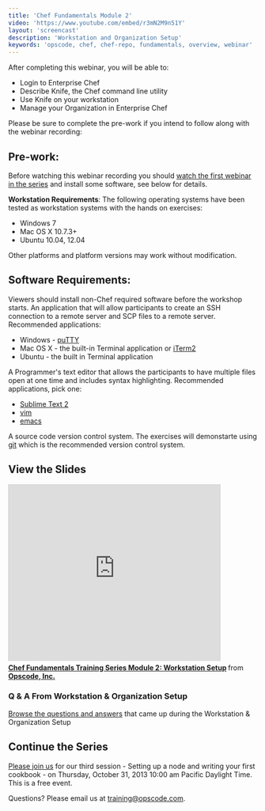 ```yaml
---
title: 'Chef Fundamentals Module 2'
video: 'https://www.youtube.com/embed/r3mN2M9n51Y'
layout: 'screencast'
description: 'Workstation and Organization Setup'
keywords: 'opscode, chef, chef-repo, fundamentals, overview, webinar'
---
```


After completing this webinar, you will be able to:

- Login to Enterprise Chef
- Describe Knife, the Chef command line utility
- Use Knife on your workstation
- Manage your Organization in Enterprise Chef

Please be sure to complete the pre-work if you intend to follow along with the webinar recording:

## Pre-work:

Before watching this webinar recording you should [watch the first webinar in the series][fundi-week-1] and install some software, see below for details.

**Workstation Requirements**: The following operating systems have been tested as workstation systems with the hands on exercises:

- Windows 7
- Mac OS X 10.7.3+
- Ubuntu 10.04, 12.04

Other platforms and platform versions may work without modification.

## Software Requirements:

Viewers should install non-Chef required software before the workshop starts.
An application that will allow participants to create an SSH connection to a remote server and SCP files to a remote server.  Recommended applications:

- Windows - [puTTY][puTTY]
- Mac OS X - the built-in Terminal application or [iTerm2][iTerm2]
- Ubuntu - the built in Terminal application

A Programmer's text editor that allows the participants to have multiple files open at one time and includes syntax highlighting.  Recommended applications, pick one:

- [Sublime Text 2][sublime-text-2]
- [vim][vim]
- [emacs][emacs]

A source code version control system.  The exercises will demonstarte using [git][git] which is the recommended version control system.

## View the Slides 

<iframe src="http://www.slideshare.net/slideshow/embed_code/27535570" width="427" height="356" frameborder="0" marginwidth="0" marginheight="0" scrolling="no" style="border:1px solid #CCC;border-width:1px 1px 0;margin-bottom:5px" allowfullscreen> </iframe> <div style="margin-bottom:5px"> <strong> <a href="https://www.slideshare.net/opscode/chef-fundamentals-training-series-module-2" title="Chef Fundamentals Training Series Module 2: Workstation Setup" target="_blank">Chef Fundamentals Training Series Module 2: Workstation Setup</a> </strong> from <strong><a href="http://www.slideshare.net/opscode" target="_blank">Opscode, Inc.</a></strong> </div>

### Q & A From Workstation & Organization Setup

[Browse the questions and answers][fundi-week-2-qa] that came up during the Workstation & Organization Setup

## Continue the Series

[Please join us][week-3-signup] for our third session - Setting up a node and writing your first cookbook - on Thursday, October 31, 2013 10:00 am Pacific Daylight Time.  This is a free event.

Questions? Please email us at [training@opscode.com][trainging-at-opscode-com].

[fundi-week-1]: /screencasts/fundi-webinar-week-1
[puTTY]: http://www.chiark.greenend.org.uk/~sgtatham/putty/download.html
[iTerm2]: http://www.iterm2.com/#/section/home
[sublime-text-2]: http://www.sublimetext.com/
[vim]: http://www.vim.org/
[emacs]: http://www.gnu.org/software/emacs/
[fundi-week-2-qa]: http://pages.opscode.com/rs/opscode/images/chef-fundamentals-module-2-qa.pdf
[week-3-signup]: http://pages.opscode.com/20131031-chef-fundamentals-module-3.html
[trainging-at-opscode-com]: mailto:training@opscode.com
[git]: http://git-scm.com/